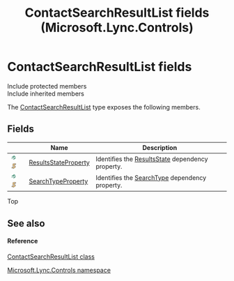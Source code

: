 ﻿---
title: ContactSearchResultList fields (Microsoft.Lync.Controls)
TOCTitle: ContactSearchResultList fields
ms:assetid: Fields.T:Microsoft.Lync.Controls.ContactSearchResultList_DI_3_UC_OCS14MrefLyncWPF
ms:mtpsurl: https://msdn.microsoft.com/en-us/library/microsoft.lync.controls.contactsearchresultlist_di_3_uc_ocs14mreflyncwpf_fields(v=office.15)
ms:contentKeyID: 48597708
ms.date: 07/28/2014
mtps_version: v=office.15
---

# ContactSearchResultList fields

Include protected members  
Include inherited members  

The [ContactSearchResultList](contactsearchresultlist-class-microsoft-lync-controls_1.md) type exposes the following members.

## Fields

<table>
<thead>
<tr class="header">
<th> </th>
<th>Name</th>
<th>Description</th>
</tr>
</thead>
<tbody>
<tr class="odd">
<td><img src="images/Hh380180.pubfield(Office.15).gif" title="Public field" alt="Public field" /><img src="images/Hh365030.static(Office.15).gif" title="Static member" alt="Static member" /></td>
<td><a href="contactsearchresultlist-resultsstateproperty-field-microsoft-lync-controls_1.md">ResultsStateProperty</a></td>
<td>Identifies the <a href="contactsearchresultlist-resultsstate-property-microsoft-lync-controls_1.md">ResultsState</a> dependency property.</td>
</tr>
<tr class="even">
<td><img src="images/Hh380180.pubfield(Office.15).gif" title="Public field" alt="Public field" /><img src="images/Hh365030.static(Office.15).gif" title="Static member" alt="Static member" /></td>
<td><a href="contactsearchresultlist-searchtypeproperty-field-microsoft-lync-controls_1.md">SearchTypeProperty</a></td>
<td>Identifies the <a href="contactsearchresultlist-searchtype-property-microsoft-lync-controls_1.md">SearchType</a> dependency property.</td>
</tr>
</tbody>
</table>


Top

## See also

#### Reference

[ContactSearchResultList class](contactsearchresultlist-class-microsoft-lync-controls_1.md)

[Microsoft.Lync.Controls namespace](microsoft-lync-controls-namespace_1.md)


